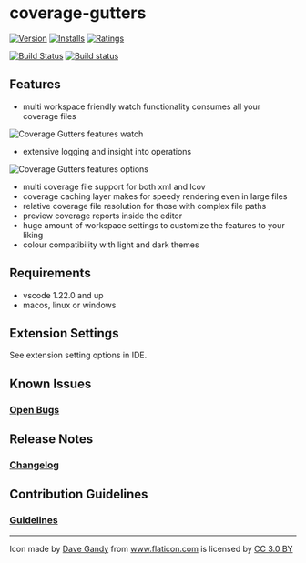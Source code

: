 # coverage-gutters
[![Version](https://vsmarketplacebadge.apphb.com/version/ryanluker.vscode-coverage-gutters.svg)](https://marketplace.visualstudio.com/items?itemName=ryanluker.vscode-coverage-gutters)
[![Installs](https://vsmarketplacebadge.apphb.com/installs/ryanluker.vscode-coverage-gutters.svg)](https://marketplace.visualstudio.com/items?itemName=ryanluker.vscode-coverage-gutters)
[![Ratings](https://vsmarketplacebadge.apphb.com/rating/ryanluker.vscode-coverage-gutters.svg)](https://marketplace.visualstudio.com/items?itemName=ryanluker.vscode-coverage-gutters)

[![Build Status](https://travis-ci.org/ryanluker/vscode-coverage-gutters.svg?branch=master)](https://travis-ci.org/ryanluker/vscode-coverage-gutters)
[![Build status](https://ci.appveyor.com/api/projects/status/8vb8t787frcqtrm7?svg=true)](https://ci.appveyor.com/project/ryanluker/vscode-coverage-gutters)

## Features
- multi workspace friendly watch functionality consumes all your coverage files

![Coverage Gutters features watch](https://raw.githubusercontent.com/ryanluker/vscode-coverage-gutters/master/promo_images/coverage-gutters-features-1.gif)

- extensive logging and insight into operations

![Coverage Gutters features options](https://raw.githubusercontent.com/ryanluker/vscode-coverage-gutters/master/promo_images/coverage-gutters-features-2.png)

- multi coverage file support for both xml and lcov
- coverage caching layer makes for speedy rendering even in large files
- relative coverage file resolution for those with complex file paths
- preview coverage reports inside the editor
- huge amount of workspace settings to customize the features to your liking
- colour compatibility with light and dark themes

## Requirements
- vscode 1.22.0 and up
- macos, linux or windows

## Extension Settings
See extension setting options in IDE.

## Known Issues
### [Open Bugs](https://github.com/ryanluker/vscode-coverage-gutters/issues?q=is%3Aopen+is%3Aissue+label%3Abug)

## Release Notes
### [Changelog](https://github.com/ryanluker/vscode-coverage-gutters/releases)

## Contribution Guidelines
### [Guidelines](/CONTRIBUTING.md)

-----------------------------------------------------------------------------------------------------------

<div>Icon made by <a href="http://www.flaticon.com/authors/dave-gandy" title="Dave Gandy">Dave Gandy</a> from <a href="http://www.flaticon.com" title="Flaticon">www.flaticon.com</a> is licensed by <a href="http://creativecommons.org/licenses/by/3.0/" title="Creative Commons BY 3.0" target="_blank">CC 3.0 BY</a></div>
